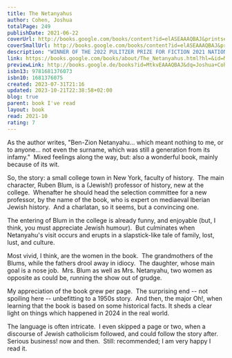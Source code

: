 ```yaml
---  
title: The Netanyahus  
author: Cohen, Joshua  
totalPage: 249  
publishDate: 2021-06-22  
coverUrl: http://books.google.com/books/content?id=elASEAAAQBAJ&printsec=frontcover&img=1&zoom=1&edge=curl&source=gbs_api  
coverSmallUrl: http://books.google.com/books/content?id=elASEAAAQBAJ&printsec=frontcover&img=1&zoom=5&edge=curl&source=gbs_api  
description: "WINNER OF THE 2022 PULITZER PRIZE FOR FICTION 2021 NATIONAL JEWISH BOOK AWARD WINNER A NEW YORK TIMES NOTABLE BOOK OF 2021 A WALL STREET JOURNAL BEST BOOK OF 2021 A KIRKUS BEST FICTION BOOK OF 2021 &quot;Absorbing, delightful, hilarious, breathtaking and the best and most relevant novel I’ve read in what feels like forever.&quot; —Taffy Brodesser-Akner, The New York Times Book Review Corbin College, not quite upstate New York, winter 1959–1960: Ruben Blum, a Jewish historian—but not an historian of the Jews—is co-opted onto a hiring committee to review the application of an exiled Israeli scholar specializing in the Spanish Inquisition. When Benzion Netanyahu shows up for an interview, family unexpectedly in tow, Blum plays the reluctant host to guests who proceed to lay waste to his American complacencies. Mixing fiction with nonfiction, the campus novel with the lecture, The Netanyahus is a wildly inventive, genre-bending comedy of blending, identity, and politics that finds Joshua Cohen at the height of his powers."  
link: https://books.google.com/books/about/The_Netanyahus.html?hl=&id=MtkvEAAAQBAJ  
previewLink: http://books.google.de/books?id=MtkvEAAAQBAJ&dq=Joshua+Cohen,+The+Netanyahus&hl=&as_pt=BOOKS&cd=2&source=gbs_api  
isbn13: 9781681376073  
isbn10: 1681376075  
created: 2023-07-31T21:16  
updated: 2023-10-21T22:38:58+02:00  
blog: true  
parent: book I've read  
layout: book  
read: 2021-10  
rating: 7  
---  
```

  
As the author writes, "Ben-Zion Netanyahu... which meant nothing to me, or to anyone... not even the surname, which was still a generation from its infamy."  Mixed feelings along the way, but: also a wonderful book, mainly because of its wit.    
  
So, the story: a small college town in New York, faculty of history.  The main character, Ruben Blum, is a (Jewish!) professor of history, new at the college.  Whenafter he should head the selection committee for a new professor, by the name of the book, who is expert on mediaeval Iberian Jewish history.  And a charlatan, so it seems, but a convincing one.     
  
The entering of Blum in the college is already funny, and enjoyable (but, I think, you must appreciate Jewish humour).  But culminates when Netanyahu's visit occurs and erupts in a slapstick-like tale of family, lost, lust, and culture.     
  
Most vivid, I think, are the women in the book.  The grandmothers of the Blums, while the fathers drool away in idiocy.  The daughter, whose main goal is a nose job.  Mrs. Blum as well as Mrs. Netanyahu, two women as opposite as could be, running the show out of grudge.    
  
My appreciation of the book grew per page.  The surprising end -- not spoiling here -- unbefitting to a 1950s story.  And then, the major Oh!, when learning that the book is based on some historical facts.  It sheds a clear light on things which happened in 2024 in the real world.  
  
The language is often intricate.  I even skipped a page or two, when a discourse of Jewish catholicism followed, and could follow the story after.  Serious business! now and then.  Still: recommended; I am very happy I read it.